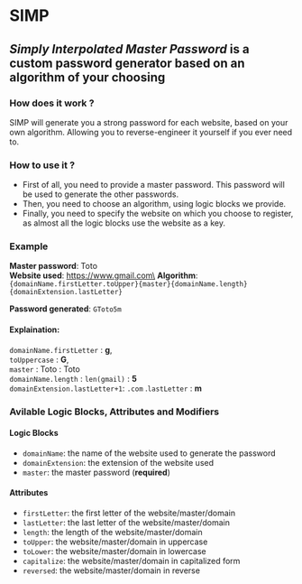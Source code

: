# SIMP

## _Simply Interpolated Master Password_ is a custom password generator based on an algorithm of your choosing

### How does it work ?

SIMP will generate you a strong password for each website, based on your own
algorithm. Allowing you to reverse-engineer it yourself if you ever need to.

### How to use it ?

- First of all, you need to provide a master password. This password will be
  used to generate the other passwords.
- Then, you need to choose an algorithm, using logic blocks we provide.
- Finally, you need to specify the website on which you choose to register, as
  almost all the logic blocks use the website as a key.

### Example

**Master password**: Toto\
**Website used**: https://www.gmail.com\
**Algorithm**:
`{domainName.firstLetter.toUpper}{master}{domainName.length}{domainExtension.lastLetter}`

**Password generated**: `GToto5m`

#### Explaination:

`domainName.firstLetter` : **g**,\
`toUppercase` : **G**,\
`master` : Toto : Toto\
`domainName.length` : `len(gmail)` : **5**\
`domainExtension.lastLetter+1`: `.com` .`lastLetter` : **m**

### Avilable Logic Blocks, Attributes and Modifiers

#### Logic Blocks

- `domainName`: the name of the website used to generate the password
- `domainExtension`: the extension of the website used
- `master`: the master password (**required**)

#### Attributes

- `firstLetter`: the first letter of the website/master/domain
- `lastLetter`: the last letter of the website/master/domain
- `length`: the length of the website/master/domain
- `toUpper`: the website/master/domain in uppercase
- `toLower`: the website/master/domain in lowercase
- `capitalize`: the website/master/domain in capitalized form
- `reversed`: the website/master/domain in reverse
